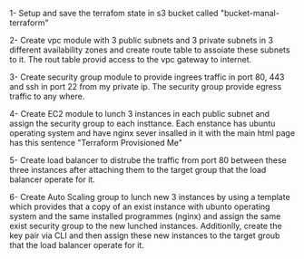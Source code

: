 1- Setup and save the terrafom state in s3 bucket called "bucket-manal-terraform"

2- Create vpc module with 3 public subnets and 3 private subnets in 3 different availability zones and create route table to assoiate these subnets to it. The rout table provid access to the vpc gateway to internet.

3- Create security group module to provide ingrees traffic in port 80, 443 and ssh in port 22 from my private ip. The security group provide egress traffic to any where.

4- Create EC2 module to lunch 3 instances in each public subnet and assign the security group to each insttance. Each enstance has ubuntu operating system and have nginx sever insalled in it with the main html page has this sentence "Terraform Provisioned Me"

5- Create load balancer to distrube the traffic from port 80 between these three instances after attaching them to the target group that the load balancer operate for it.

6- Create Auto Scaling group to lunch new 3 instances by using a template which provides that a copy of an exist instance with ubunto operating system and the same installed programmes (nginx) and assign the same exist security group to the new lunched instances. Additionlly, create the key pair via CLI and then assign these new instances to the target groub that the load balancer operate for it.
